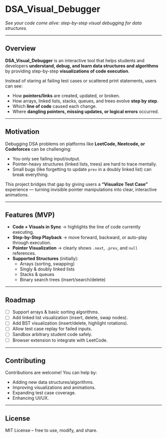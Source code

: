 # DSA_Visual_Debugger  
*See your code come alive: step-by-step visual debugging for data structures.*

---

## Overview  
**DSA_Visual_Debugger** is an interactive tool that helps students and developers **understand, debug, and learn data structures and algorithms** by providing step-by-step **visualizations of code execution**.  

Instead of staring at failing test cases or scattered print statements, users can see:  
- How **pointers/links** are created, updated, or broken.  
- How arrays, linked lists, stacks, queues, and trees evolve **step by step**.  
- Which **line of code** caused each change.  
- Where **dangling pointers, missing updates, or logical errors** occurred.  

---

## Motivation  
Debugging DSA problems on platforms like **LeetCode, Neetcode, or Codeforces** can be challenging:  
- You only see failing input/output.  
- Pointer-heavy structures (linked lists, trees) are hard to trace mentally.  
- Small bugs (like forgetting to update `prev` in a doubly linked list) can break everything.  

This project bridges that gap by giving users a **“Visualize Test Case”** experience — turning invisible pointer manipulations into clear, interactive animations.  

---

## Features (MVP)  
- **Code + Visuals in Sync** → highlights the line of code currently executing.  
- **Step-by-Step Playback** → move forward, backward, or auto-play through execution.  
- **Pointer Visualization** → clearly shows `.next`, `.prev`, and `null` references.  
- **Supported Structures** (initially):  
  - Arrays (sorting, swapping)  
  - Singly & doubly linked lists  
  - Stacks & queues  
  - Binary search trees (insert/search/delete)  

---

## Roadmap  
- [ ] Support arrays & basic sorting algorithms.  
- [ ] Add linked list visualization (insert, delete, swap nodes).  
- [ ] Add BST visualization (insert/delete, highlight rotations).  
- [ ] Allow test case replay for failed inputs.  
- [ ] Sandbox arbitrary student code safely.  
- [ ] Browser extension to integrate with LeetCode.  

---

## Contributing  
Contributions are welcome! You can help by:  
- Adding new data structures/algorithms.  
- Improving visualizations and animations.  
- Expanding test case coverage.  
- Enhancing UI/UX.
  
---

## License  
MIT License – free to use, modify, and share.  
